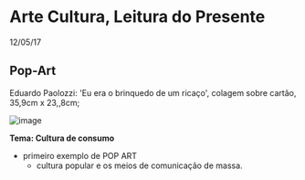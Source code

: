 Arte Cultura, Leitura do Presente
=================================
12/05/17

## Pop-Art

Eduardo Paolozzi: 'Eu era o brinquedo de um ricaço', colagem sobre cartão, 35,9cm x 23,,8cm;

![image](https://upload.wikimedia.org/wikipedia/en/d/d0/I_was_a_Rich_Man%27s_Plaything_1947.jpg)

**Tema: Cultura de consumo**
  - primeiro exemplo de POP ART
    - cultura popular e os meios de comunicação de massa.
